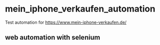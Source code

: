 # mein_iphone_verkaufen_automation
Test automation for https://www.mein-iphone-verkaufen.de/
## web automation with selenium 
